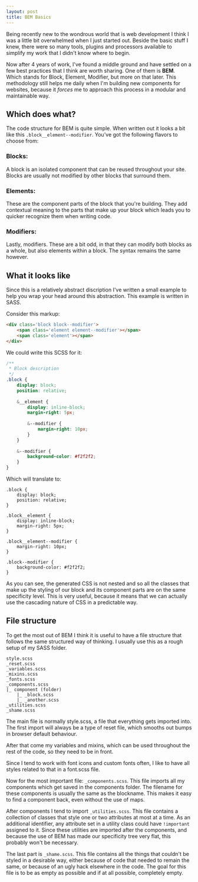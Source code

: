 ```yaml
---
layout: post
title: BEM Basics
---
```


Being recently new to the wondrous world that is web development I think I was a little bit overwhelmed when I just started out. Beside the basic stuff I knew, there were so many tools, plugins and processors available to simplify my work that I didn't know where to begin.

Now after 4 years of work, I've found a middle ground and have settled on a few best practices that I think are worth sharing.
One of them is **BEM**. Which stands for Block, Element, Modifier, but more on that later. This methodology still helps me daily when I'm building new components for websites, because it *forces* me to approach this process in a modular and maintainable way.

## Which does what?

The code structure for BEM is quite simple. When written out it looks a bit like this `.block__element--modifier`. You've got the following flavors to choose from:

### Blocks: 

A block is an isolated component that can be reused throughout your site. Blocks are usually not modified by other blocks that surround them.

### Elements:

These are the component parts of the block that you're building. They add contextual meaning to the parts that make up your block which leads you to quicker recognize them when writing code.

### Modifiers:

Lastly, modifiers. These are a bit odd, in that they can modify both blocks as a whole, but also elements within a block. The syntax remains the same however.

## What it looks like

Since this is a relatively abstract discription I've written a small example to help you wrap your head around this abstraction. This example is written in SASS.

Consider this markup:

``` html
<div class='block block--modifier'>
	<span class='element element--modifier'></span>
	<span class='element'></span>
</div>
```

We could write this SCSS for it:

``` scss
/**
 * Block description
 */
.block {
	display: block;
	position: relative;
	
	&__element {
		display: inline-block;
		margin-right: 5px;
		
		&--modifier {
			margin-right: 10px;
		}
	}
	
	&--modifier {
		background-color: #f2f2f2;
	}
}
```

Which will translate to:

```
.block {
	display: block;
	position: relative;
}

.block__element {
	display: inline-block;
	margin-right: 5px;
}

.block__element--modifier {
	margin-right: 10px;
}

.block--modifier {
	background-color: #f2f2f2;
}
```

As you can see, the generated CSS is not nested and so all the classes that make up the styling of our block and its component parts are on the same specificity level. This is very useful, because it means that we can actually use the cascading nature of CSS in a predictable way.

## File structure

To get the most out of BEM I think it is useful to have a file structure that follows the same structured way of thinking. I usually use this as a rough setup of my SASS folder.

```
style.scss
_reset.scss
_variables.scss
_mixins.scss
_fonts.scss
_components.scss
|_ component (folder)
	|_ _block.scss
	|_ _another.scss
_utilities.scss
_shame.scss
```

The main file is normally style.scss, a file that everything gets imported into. The first import will always be a type of reset file, which smooths out bumps in browser default behaviour.

After that come my variables and mixins, which can be used throughout the rest of the code, so they need to be in front. 

Since I tend to work with font icons and custom fonts often, I like to have all styles related to that in a font.scss file.

Now for the most important file: `_components.scss`. This file imports all my components which get saved in the components folder. The filename for these components is usually the same as the blockname. This makes it easy to find a component back, even without the use of maps.

After components I tend to import `_utilities.scss`. This file contains a collection of classes that style one or two attributes at most at a time. As an additional identifier, any attribute set in a utility class could have `!important` assigned to it. Since these utilities are imported after the components, and because the use of BEM has made our specificity tree very flat, this probably won't be necessary.

The last part is `_shame.scss`. This file contains all the things that couldn't be styled in a desirable way, either because of code that needed to remain the same, or because of an ugly hack elsewhere in the code. The goal for this file is to be as empty as possible and if at all possible, completely empty.